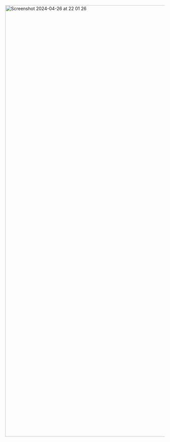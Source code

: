 
<img width="1365" alt="Screenshot 2024-04-26 at 22 01 26" src="https://github.com/duongminhhieu/Microservice-Online-Shop/assets/76527212/94f99010-6257-4b0d-b14a-9a1e7c94154d">
